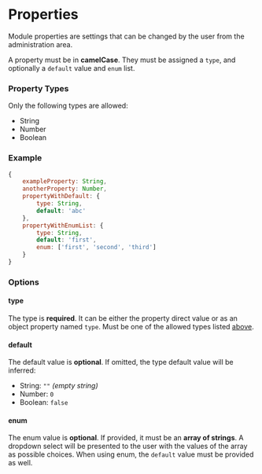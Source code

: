 # Properties

Module properties are settings that can be changed by the user from the administration area.

A property must be in **camelCase**. They must be assigned a `type`, and optionally a `default` value and `enum` list.

### Property Types

Only the following types are allowed:

* String
* Number
* Boolean

### Example

```javascript
{
    exampleProperty: String,
    anotherProperty: Number,
    propertyWithDefault: {
        type: String,
        default: 'abc'
    },
    propertyWithEnumList: {
        type: String,
        default: 'first',
        enum: ['first', 'second', 'third']
    }
}
```

### Options

#### type

The type is **required**. It can be either the property direct value or as an object property named `type`. Must be one of the allowed types listed [above](properties.md#property-types).

#### default

The default value is **optional**. If omitted, the type default value will be inferred:

* String: `""` _\(empty string\)_
* Number: `0`
* Boolean: `false`

#### enum

The enum value is **optional**. If provided, it must be an **array of strings**. A dropdown select will be presented to the user with the values of the array as possible choices. When using enum, the `default` value must be provided as well.

